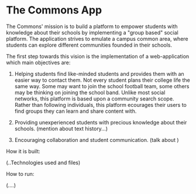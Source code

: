 # The Commons App

The Commons' mission is to build a platform to empower students with knowledge about their schools
by implementing a "group based" social platform. The application strives to emulate a campus common
area, where students can explore different communities founded in their schools.

The first step towards this vision is the implementation of a web-application which main objectives are:

1. Helping students find like-minded students and provides them with an easier way to contact them.
Not every student plans their college life the same way. Some may want to join the school football
team, some others may be thinking on joining the school band. Unlike most social networks, this platform is based upon a community search scope. Rather than following individuals, this platform ecourages their users to find groups they can learn and share content with.

2. Providing unexperienced students with precious knowledge about their schools.
(mention about text history...)

3. Encouraging collaboration and student communication. (talk about )

How it is built:

(..Technologies used and files)

How to run:

(....)